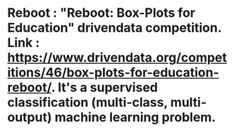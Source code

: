 # Reboot : "Reboot: Box-Plots for Education" drivendata competition. Link : https://www.drivendata.org/competitions/46/box-plots-for-education-reboot/. It's a supervised classification (multi-class, multi-output) machine learning problem.
